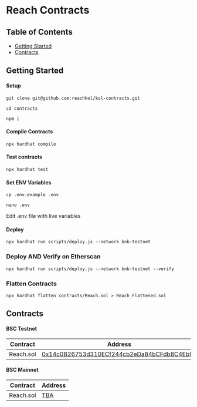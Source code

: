 # Reach Contracts

## Table of Contents
- [Getting Started](#getting-started)
- [Contracts](#contracts)

## Getting Started

#### Setup
```shell
git clone git@github.com:reachkol/kol-contracts.git
```

```shell
cd contracts
```

```shell
npm i
```

#### Compile Contracts

```shell
npx hardhat compile
```


#### Test contracts
```shell
npx hardhat test
```

#### Set ENV Variables

```shell
cp .env.example .env
```

```shell
nano .env
```

Edit .env file with live variables


#### Deploy

```shell
npx hardhat run scripts/deploy.js --network bnb-testnet
```

### Deploy AND Verify on Etherscan

```shell
npx hardhat run scripts/deploy.js --network bnb-testnet --verify
```

### Flatten Contracts
```shell
npx hardhat flatten contracts/Reach.sol > Reach_Flattened.sol
```


## Contracts

#### BSC Testnet

|       Contract    | Address |
|     ------------- | ------------- |
| Reach.sol  | [0x14c0B26753d310ECf244cb2eDa84bCFdb8C4Eb9b](https://testnet.bscscan.com/address/0x14c0B26753d310ECf244cb2eDa84bCFdb8C4Eb9b) |


#### BSC Mainnet
 
|       Contract    | Address |
|     ------------- | ------------- |
| Reach.sol  | [TBA](https://bscscan.com/address/0x0000000000000000000000000000000000000000) |
